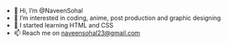 - 👋 Hi, I’m @NaveenSohal
- 👀 I’m interested in coding, anime, post production and graphic designing
- 🌱 I started learning HTML and CSS
- 📫 Reach me on naveensohal23@gmail.com

<!---
NaveenSohal/NaveenSohal is a ✨ special ✨ repository because its `README.md` (this file) appears on your GitHub profile.
You can click the Preview link to take a look at your changes.
--->
